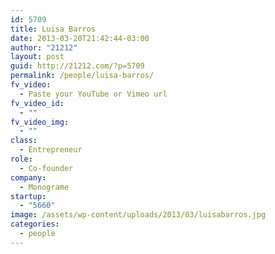 ```yaml
---
id: 5709
title: Luisa Barros
date: 2013-03-20T21:42:44-03:00
author: "21212"
layout: post
guid: http://21212.com/?p=5709
permalink: /people/luisa-barros/
fv_video:
  - Paste your YouTube or Vimeo url
fv_video_id:
  - ""
fv_video_img:
  - ""
class:
  - Entrepreneur
role:
  - Co-founder
company:
  - Monograme
startup:
  - "5660"
image: /assets/wp-content/uploads/2013/03/luisabarros.jpg
categories:
  - people
---
```

